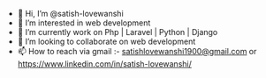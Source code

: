 - 👋 Hi, I’m @satish-lovewanshi
- 👀 I’m interested in web development 
- 🌱 I’m currently work on Php | Laravel | Python | Django
- 💞️ I’m looking to collaborate on web development
- 📫 How to reach via gmail :- satishlovewanshi1900@gmail.com or https://www.linkedin.com/in/satish-lovewanshi/

<!---
satish-lovewanshi/satish-lovewanshi is a ✨ special ✨ repository because its `README.md` (this file) appears on your GitHub profile.
You can click the Preview link to take a look at your changes.
--->
